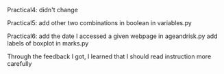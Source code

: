 Practical4:
didn't change

Practical5:
add other two combinations in boolean in variables.py

Practical6:
add the date I accessed a given webpage in ageandrisk.py
add labels of boxplot in marks.py

Through the feedback I got, I learned that I should read instruction more carefully
